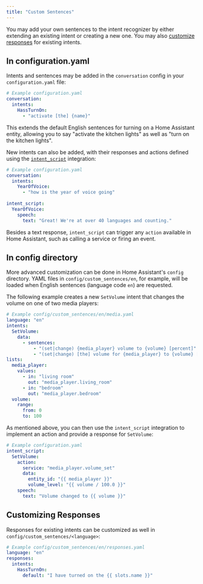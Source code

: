 ```yaml
---
title: "Custom Sentences"
---
```


You may add your own sentences to the intent recognizer by either extending an existing intent or creating a new one. You may also [customize responses](#customizing-responses) for existing intents.

## In configuration.yaml

Intents and sentences may be added in the `conversation` config in your `configuration.yaml` file:

```yaml
# Example configuration.yaml
conversation:
  intents:
    HassTurnOn:
      - "activate [the] {name}"
```

This extends the default English sentences for turning on a Home Assistant entity, allowing you to say "activate the kitchen lights" as well as "turn on the kitchen lights".

New intents can also be added, with their responses and actions defined using the [`intent_script`](https://www.home-assistant.io/integrations/intent_script/) integration:

```yaml
# Example configuration.yaml
conversation:
  intents:
    YearOfVoice:
      - "how is the year of voice going"
      
intent_script:
  YearOfVoice:
    speech:
      text: "Great! We're at over 40 languages and counting."
```

Besides a text response, `intent_script` can trigger any `action` available in Home Assistant, such as calling a service or firing an event.

## In config directory

More advanced customization can be done in Home Assistant's `config` directory. YAML files in `config/custom_sentences/en`, for example, will be loaded when English sentences (language code `en`) are requested.

The following example creates a new `SetVolume` intent that changes the volume on one of two media players:

```yaml
# Example config/custom_sentences/en/media.yaml
language: "en"
intents:
  SetVolume:
    data:
      - sentences:
          - "(set|change) {media_player} volume to {volume} [percent]"
          - "(set|change) [the] volume for {media_player} to {volume} [percent]"
lists:
  media_player:
    values:
      - in: "living room"
        out: "media_player.living_room"
      - in: "bedroom"
        out: "media_player.bedroom"
  volume:
    range:
      from: 0
      to: 100
```

As mentioned above, you can then use the `intent_script` integration to implement an action and provide a response for `SetVolume`:

```yaml
# Example configuration.yaml
intent_script:
  SetVolume:
    action:
      service: "media_player.volume_set"
      data:
        entity_id: "{{ media_player }}"
        volume_level: "{{ volume / 100.0 }}"
    speech:
      text: "Volume changed to {{ volume }}"
```

## Customizing Responses

Responses for existing intents can be customized as well in `config/custom_sentences/<language>`:

```yaml
# Example config/custom_sentences/en/responses.yaml
language: "en"
responses:
  intents:
    HassTurnOn:
      default: "I have turned on the {{ slots.name }}"
```
